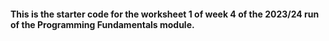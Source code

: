#### This is the starter code for the worksheet 1 of week 4 of the 2023/24 run of the Programming Fundamentals module.
